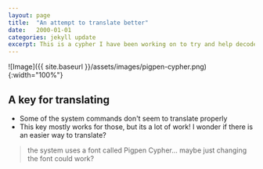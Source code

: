 ```yaml
---
layout: page
title:  "An attempt to translate better"
date:   2000-01-01
categories: jekyll update
excerpt: This is a cypher I have been working on to try and help decode more of our language.
---
```

![Image]({{ site.baseurl }}/assets/images/pigpen-cypher.png){:width="100%"}
## A key for translating
- Some of the system commands don't seem to translate properly 
- This key mostly works for those, but its a lot of work! I wonder if there is an easier way to translate?

> the system uses a font called Pigpen Cypher... maybe just changing the font could work?